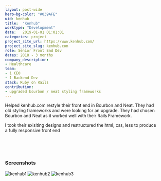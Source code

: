 ```yaml
---
layout: post-wide
hero-bg-color: "#039AFE"
uid: kenhub
title:  "Kenhub"
worktype: "Development"
date:   2019-01-01 01:01:01
categories: project
project_site_url: https://www.kenhub.com/
project_site_slug: kenhub.com
role: Senior Front End Dev
dates: 2018 - 3 months
company_description:
- Healthcare
team:
- 1 CEO
- 1 Backend Dev
stack: Ruby on Rails
contribution:
- upgraded bourbon / neat styling frameworks
---
```


<p>
  Helped kenhub.com restyle their front end in Bourbon and Neat.  They had old styling frameworks and were looking for an upgrade.  They had chosen Bourbon and Neat as it worked well with their Rails Framework.
</p>
<p>
  I took their exisiting designs and restructured the html, css, less to produce a fully responsive front end
</p>

<div class="showcase ">
  <br/>
  <br/>
  <br/>
  <h3>Screenshots</h3>
  <img src="{{ site.baseurl }}/img/kenhub/kenhub1.jpg" alt="kenhub1">
  <img src="{{ site.baseurl }}/img/kenhub/kenhub2.jpg" alt="kenhub2">
  <img src="{{ site.baseurl }}/img/kenhub/kenhub3.jpg" alt="kenhub3">
</div>